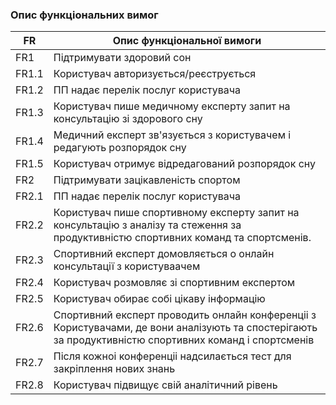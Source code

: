 ### Опис функціональних вимог

|   FR     | Опис функціональної вимоги|
|----------|---------------------------|
| FR1      | Підтримувати здоровий сон|
| FR1.1    | Користувач авторизується/реєструється |
| FR1.2    | ПП надає перелік послуг користувача |
| FR1.3    | Користувач пише медичному експерту запит на консультацію зі здорового сну|
| FR1.4    | Медичний експерт зв'язується з користувачем і редагують розпорядок сну |
| FR1.5    | Користувач отримує відредагований розпорядок сну |
| FR2      | Підтримувати зацікавленість спортом |
| FR2.1    | ПП надає перелік послуг користувача |
| FR2.2    | Користувач пише спортивному експерту запит на консультацію з аналізу та стеження за продуктивністю спортивних команд та спортсменів. |
| FR2.3    | Спортивний експерт домовляється о онлайн консультації з користуваачем |
| FR2.4    | Користувач розмовляє зі спортивним експертом |
| FR2.5    | Користувач обирає собі цікаву інформацію |
| FR2.6    | Спортивний експерт проводить онлайн конференцii з Користувачами, де вони аналiзують та спостерiгають за продуктивністю спортивних команд і спортсменів |
| FR2.7    | Пiсля кожноi конференцii надсилається тест для закріплення нових знань |
| FR2.8    | Користувач підвищує свій аналітичний рівень |
